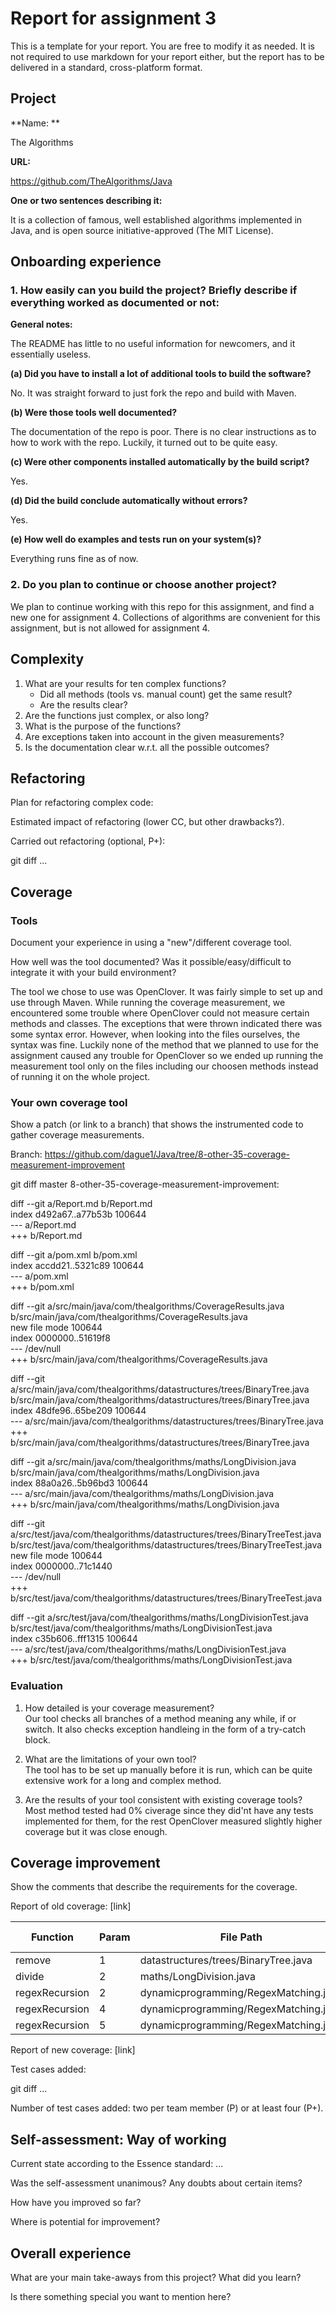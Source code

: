 # Report for assignment 3

This is a template for your report. You are free to modify it as needed.
It is not required to use markdown for your report either, but the report
has to be delivered in a standard, cross-platform format.

## Project

**Name: **

The Algorithms

**URL:**

https://github.com/TheAlgorithms/Java

**One or two sentences describing it:**

It is a collection of famous, well established algorithms implemented in Java, and is open source initiative-approved (The MIT License).

## Onboarding experience

### 1. How easily can you build the project? Briefly describe if everything worked as documented or not:

**General notes:**

The README has little to no useful information for newcomers, and it essentially useless.

**(a) Did you have to install a lot of additional tools to build the software?**

No. It was straight forward to just fork the repo and build with Maven.

**(b) Were those tools well documented?**

The documentation of the repo is poor. There is no clear instructions as to how to work with the repo. Luckily, it turned out to be quite easy.

**(c) Were other components installed automatically by the build script?**

Yes.

**(d) Did the build conclude automatically without errors?**

Yes.

**(e) How well do examples and tests run on your system(s)?**

Everything runs fine as of now.

### 2. Do you plan to continue or choose another project?
We plan to continue working with this repo for this assignment, and find a new one for assignment 4. Collections of algorithms are convenient for this assignment, but is not allowed for assignment 4.


## Complexity

1. What are your results for ten complex functions?
   * Did all methods (tools vs. manual count) get the same result?
   * Are the results clear?
2. Are the functions just complex, or also long?
3. What is the purpose of the functions?
4. Are exceptions taken into account in the given measurements?
5. Is the documentation clear w.r.t. all the possible outcomes?

## Refactoring

Plan for refactoring complex code:

Estimated impact of refactoring (lower CC, but other drawbacks?).

Carried out refactoring (optional, P+):

git diff ...

## Coverage

### Tools

Document your experience in using a "new"/different coverage tool.

How well was the tool documented? Was it possible/easy/difficult to
integrate it with your build environment?

The tool we chose to use was OpenClover. It was fairly simple to set up and use through Maven. While running the coverage measurement, we encountered some trouble where OpenClover could not measure certain methods and classes. The exceptions that were thrown indicated there was some syntax error. However, when looking into the files ourselves, the syntax was fine. Luckily none of the method that we planned to use for the assignment caused any trouble for OpenClover so we ended up running the measurement tool only on the files including our choosen methods instead of running it on the whole project.

### Your own coverage tool

Show a patch (or link to a branch) that shows the instrumented code to
gather coverage measurements.

Branch: https://github.com/dague1/Java/tree/8-other-35-coverage-measurement-improvement

git diff master 8-other-35-coverage-measurement-improvement:

diff --git a/Report.md b/Report.md  
index d492a67..a77b53b 100644  
--- a/Report.md  
+++ b/Report.md  

diff --git a/pom.xml b/pom.xml  
index accdd21..5321c89 100644  
--- a/pom.xml  
+++ b/pom.xml  

diff --git a/src/main/java/com/thealgorithms/CoverageResults.java b/src/main/java/com/thealgorithms/CoverageResults.java  
new file mode 100644  
index 0000000..51619f8  
--- /dev/null  
+++ b/src/main/java/com/thealgorithms/CoverageResults.java  

diff --git a/src/main/java/com/thealgorithms/datastructures/trees/BinaryTree.java b/src/main/java/com/thealgorithms/datastructures/trees/BinaryTree.java  
index 48dfe96..65be209 100644  
--- a/src/main/java/com/thealgorithms/datastructures/trees/BinaryTree.java  
+++ b/src/main/java/com/thealgorithms/datastructures/trees/BinaryTree.java  

diff --git a/src/main/java/com/thealgorithms/maths/LongDivision.java b/src/main/java/com/thealgorithms/maths/LongDivision.java  
index 88a0a26..5b96bd3 100644  
--- a/src/main/java/com/thealgorithms/maths/LongDivision.java  
+++ b/src/main/java/com/thealgorithms/maths/LongDivision.java  

diff --git a/src/test/java/com/thealgorithms/datastructures/trees/BinaryTreeTest.java b/src/test/java/com/thealgorithms/datastructures/trees/BinaryTreeTest.java  
new file mode 100644  
index 0000000..71c1440  
--- /dev/null  
+++ b/src/test/java/com/thealgorithms/datastructures/trees/BinaryTreeTest.java  

diff --git a/src/test/java/com/thealgorithms/maths/LongDivisionTest.java b/src/test/java/com/thealgorithms/maths/LongDivisionTest.java  
index c35b606..fff1315 100644  
--- a/src/test/java/com/thealgorithms/maths/LongDivisionTest.java  
+++ b/src/test/java/com/thealgorithms/maths/LongDivisionTest.java  

### Evaluation

1. How detailed is your coverage measurement?  
Our tool checks all branches of a method meaning any while, if or switch. It also checks exception handleing in the form of a try-catch block.

2. What are the limitations of your own tool?  
The tool has to be set up manually before it is run, which can be quite extensive work for a long and complex method.

3. Are the results of your tool consistent with existing coverage tools?  
Most method tested had 0% civerage since they did'nt have any tests implemented for them, for the rest OpenClover measured slightly higher coverage but it was close enough.

## Coverage improvement

Show the comments that describe the requirements for the coverage.

Report of old coverage: [link]

| Function | Param | File Path | Coverage (OpenClover) | Coverage (DIY) |
|---|---|---|---|---|
| remove | 1 | datastructures/trees/BinaryTree.java | 0% | 0% |
| divide | 2 | maths/LongDivision.java | 86.6% | 68% |
| regexRecursion | 2 | dynamicprogramming/RegexMatching.java | 0% | 0% |
| regexRecursion | 4 | dynamicprogramming/RegexMatching.java | 0% | 0% |
| regexRecursion | 5 | dynamicprogramming/RegexMatching.java | 0% | 0% |

Report of new coverage: [link]

Test cases added:

git diff ...

Number of test cases added: two per team member (P) or at least four (P+).

## Self-assessment: Way of working

Current state according to the Essence standard: ...

Was the self-assessment unanimous? Any doubts about certain items?

How have you improved so far?

Where is potential for improvement?

## Overall experience

What are your main take-aways from this project? What did you learn?

Is there something special you want to mention here?

